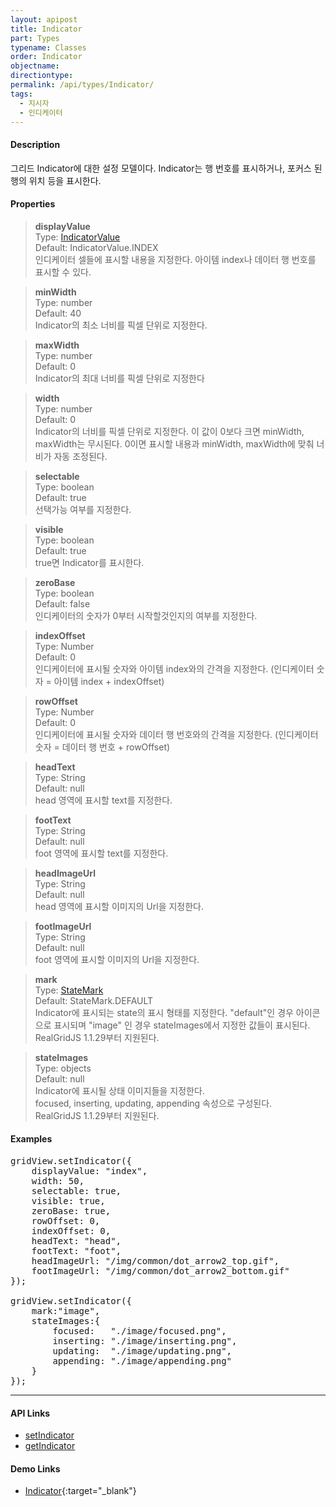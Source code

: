 ```yaml
---
layout: apipost
title: Indicator
part: Types
typename: Classes
order: Indicator
objectname: 
directiontype: 
permalink: /api/types/Indicator/
tags:
  - 지시자
  - 인디케이터
---
```



#### Description

 그리드 Indicator에 대한 설정 모델이다. Indicator는 행 번호를 표시하거나, 포커스 된 행의 위치 등을 표시한다.

#### Properties

> **displayValue**  
> Type: [IndicatorValue](/api/types/IndicatorValue)   
> Default: IndicatorValue.INDEX   
> 인디케이터 셀들에 표시할 내용을 지정한다. 아이템 index나 데이터 행 번호를 표시할 수 있다.   

> **minWidth**      
> Type: number    
> Default: 40    
> Indicator의 최소 너비를 픽셀 단위로 지정한다.   

> **maxWidth**    
> Type: number  
> Default: 0   
> Indicator의 최대 너비를 픽셀 단위로 지정한다  

> **width**        
> Type: number  
> Default: 0   
> Indicator의 너비를 픽셀 단위로 지정한다. 이 값이 0보다 크면 minWidth, maxWidth는 무시된다. 0이면 표시할 내용과 minWidth, maxWidth에 맞춰 너비가 자동 조정된다.   

> **selectable**       
> Type: boolean   
> Default: true   
> 선택가능 여부를 지정한다.  

> **visible**       
> Type: boolean   
> Default: true   
> true면 Indicator를 표시한다.   

> **zeroBase**       
> Type: boolean   
> Default: false   
> 인디케이터의 숫자가 0부터 시작할것인지의 여부를 지정한다.

> **indexOffset**       
> Type: Number  
> Default: 0  
> 인디케이터에 표시될 숫자와 아이템 index와의 간격을 지정한다. (인디케이터 숫자 = 아이템 index + indexOffset)  

> **rowOffset**       
> Type: Number  
> Default: 0  
> 인디케이터에 표시될 숫자와 데이터 행 번호와의 간격을 지정한다. (인디케이터 숫자 = 데이터 행 번호 + rowOffset)   

> **headText**       
> Type: String  
> Default: null  
> head 영역에 표시할 text를 지정한다.  
   
> **footText**       
> Type: String  
> Default: null  
> foot 영역에 표시할 text를 지정한다.  

> **headImageUrl**       
> Type: String  
> Default: null  
> head 영역에 표시할 이미지의 Url을 지정한다.  
   
> **footImageUrl**       
> Type: String  
> Default: null  
> foot 영역에 표시할 이미지의 Url을 지정한다.  

> **mark**  
> Type: [StateMark](/api/types/StateMark/)     
> Default: StateMark.DEFAULT     
> Indicator에 표시되는 state의 표시 형태를 지정한다. "default"인 경우 아이콘으로 표시되며 "image" 인 경우 stateImages에서 지정한 값들이 표시된다.  
> RealGridJS 1.1.29부터 지원된다.   

> **stateImages**  
> Type: objects   
> Default: null     
> Indicator에 표시될 상태 이미지들을 지정한다.  
> focused, inserting, updating, appending 속성으로 구성된다.  
> RealGridJS 1.1.29부터 지원된다.   


#### Examples

<pre class="prettyprint">
gridView.setIndicator({
	displayValue: "index",
	width: 50,
	selectable: true,
	visible: true,
	zeroBase: true,
	rowOffset: 0, 
	indexOffset: 0,
	headText: "head",
	footText: "foot",
	headImageUrl: "/img/common/dot_arrow2_top.gif",
	footImageUrl: "/img/common/dot_arrow2_bottom.gif"
});

gridView.setIndicator({
	mark:"image", 
	stateImages:{
		focused:   "./image/focused.png",
		inserting: "./image/inserting.png", 
		updating:  "./image/updating.png", 
		appending: "./image/appending.png"
	}
});
</pre>

---

#### API Links

* [setIndicator](/api/GridBase/setIndicator/)   
* [getIndicator](/api/GridBase/getIndicator/) 

#### Demo Links

* [Indicator](http://demo.realgrid.com/GridComponent/Indicator/){:target="_blank"}
